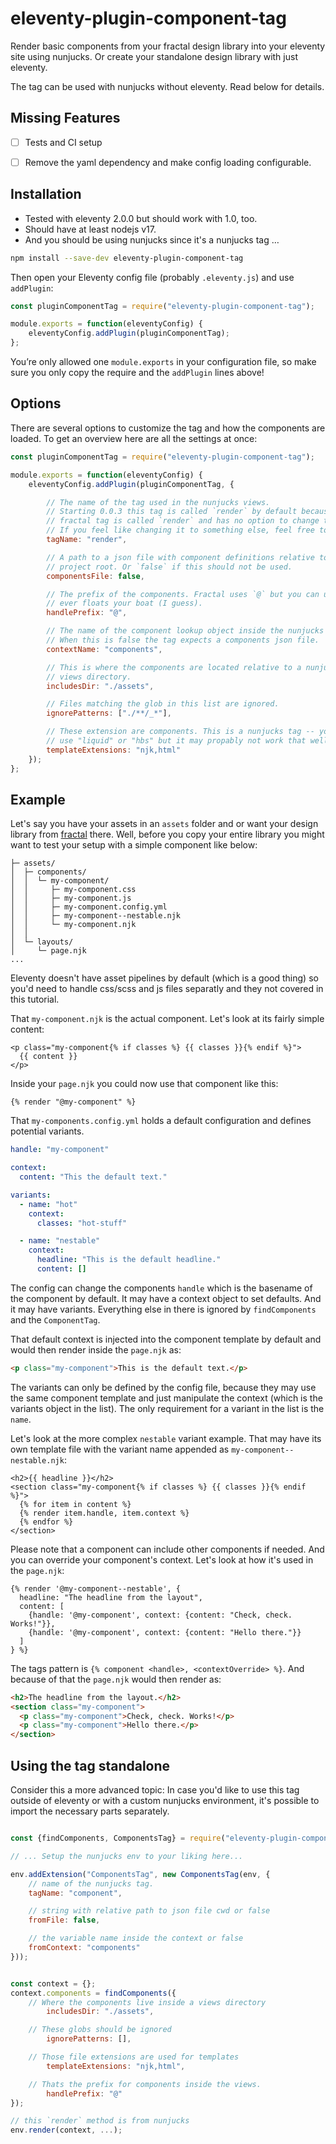 eleventy-plugin-component-tag
================================================================================

Render basic components from your fractal design library into your eleventy site
using nunjucks. Or create your standalone design library with just eleventy.

The tag can be used with nunjucks without eleventy. Read below for details.

Missing Features
--------------------------------------------------------------------------------

- [ ] Tests and CI setup
- [ ] Remove the yaml dependency and make config loading configurable.


Installation
--------------------------------------------------------------------------------

- Tested with eleventy 2.0.0 but should work with 1.0, too. 
- Should have at least nodejs v17.
- And you should be using nunjucks since it's a nunjucks tag …

```bash
npm install --save-dev eleventy-plugin-component-tag
```

Then open your Eleventy config file (probably `.eleventy.js`) and use
`addPlugin`:

```javascript
const pluginComponentTag = require("eleventy-plugin-component-tag");

module.exports = function(eleventyConfig) {
    eleventyConfig.addPlugin(pluginComponentTag);
};
```

You’re only allowed one `module.exports` in your configuration file, so make sure
you only copy the require and the `addPlugin` lines above!


Options
--------------------------------------------------------------------------------

There are several options to customize the tag and how the components are
loaded. To get an overview here are all the settings at once:

```javascript
const pluginComponentTag = require("eleventy-plugin-component-tag");

module.exports = function(eleventyConfig) {
    eleventyConfig.addPlugin(pluginComponentTag, {

        // The name of the tag used in the nunjucks views.
        // Starting 0.0.3 this tag is called `render` by default because the
        // fractal tag is called `render` and has no option to change that.
        // If you feel like changing it to something else, feel free to do so.
        tagName: "render",

        // A path to a json file with component definitions relative to the
        // project root. Or `false` if this should not be used.
        componentsFile: false,

        // The prefix of the components. Fractal uses `@` but you can use what
        // ever floats your boat (I guess).
        handlePrefix: "@",

        // The name of the component lookup object inside the nunjucks context.
        // When this is false the tag expects a components json file.
        contextName: "components",

        // This is where the components are located relative to a nunjucks
        // views directory.
        includesDir: "./assets",

        // Files matching the glob in this list are ignored.
        ignorePatterns: ["./**/_*"],

        // These extension are components. This is a nunjucks tag -- you could
        // use "liquid" or "hbs" but it may propably not work that well.
        templateExtensions: "njk,html"
    });
};
```

Example
--------------------------------------------------------------------------------

Let's say you have your assets in an `assets` folder and or want your design
library from [fractal](https://fractal.build/) there. Well, before you copy your
entire library you might want to test your setup with a simple component like
below:

```
├─ assets/
│  ├─ components/
│  │  └─ my-component/
│  │     ├─ my-component.css
│  │     ├─ my-component.js
│  │     ├─ my-component.config.yml
│  │     ├─ my-component--nestable.njk
│  │     └─ my-component.njk
│  │
│  └─ layouts/
│     └─ page.njk
...
```

Eleventy doesn't have asset pipelines by default (which is a good thing) so
you'd need to handle css/scss and js files separatly and they not covered in
this tutorial.

That `my-component.njk` is the actual component. Let's look at its fairly simple
content:

```nunjucks
<p class="my-component{% if classes %} {{ classes }}{% endif %}">
  {{ content }}
</p>
```

Inside your `page.njk` you could now use that component like this:

```nunjucks
{% render "@my-component" %}
```

That `my-components.config.yml` holds a default configuration and defines
potential variants. 

```yml
handle: "my-component"

context:
  content: "This the default text."

variants:
  - name: "hot"
    context:
      classes: "hot-stuff"

  - name: "nestable"
    context:
      headline: "This is the default headline."
      content: []
```

The config can change the components `handle` which is the basename of the component
by default. It may have a context object to set defaults. And it may have variants.
Everything else in there is ignored by `findComponents` and the `ComponentTag`.

That default context is injected into the component template by default and would then
render inside the `page.njk` as:

```html
<p class="my-component">This is the default text.</p>
```

The variants can only be defined by the config file, because they may use the
same component template and just manipulate the context (which is the variants
object in the list). The only requirement for a variant in the list is the
`name`.

Let's look at the more complex `nestable` variant example. That may have its own
template file with the variant name appended as `my-component--nestable.njk`:

```nunjucks
<h2>{{ headline }}</h2>
<section class="my-component{% if classes %} {{ classes }}{% endif %}">
  {% for item in content %}
  {% render item.handle, item.context %}
  {% endfor %}
</section>
```

Please note that a component can include other components if needed. And you can
override your component's context. Let's look at how it's used in the `page.njk`:

```nunjucks
{% render '@my-component--nestable', {
  headline: "The headline from the layout",
  content: [
    {handle: '@my-component', context: {content: "Check, check. Works!"}},
    {handle: '@my-component', context: {content: "Hello there."}}
  ]
} %}
```

The tags pattern is `{% component <handle>, <contextOverride> %}`. And because of
that the `page.njk` would then render as:

```html
<h2>The headline from the layout.</h2>
<section class="my-component">
  <p class="my-component">Check, check. Works!</p>
  <p class="my-component">Hello there.</p>
</section>
```


Using the tag standalone
--------------------------------------------------------------------------------

Consider this a more advanced topic: In case you'd like to use this tag outside
of eleventy or with a custom nunjucks environment, it's possible to import the
necessary parts separately.

```javascript

const {findComponents, ComponentsTag} = require("eleventy-plugin-component-tag");

// ... Setup the nunjucks env to your liking here...

env.addExtension("ComponentsTag", new ComponentsTag(env, {
    // name of the nunjucks tag.
    tagName: "component",

    // string with relative path to json file cwd or false
    fromFile: false,

    // the variable name inside the context or false
    fromContext: "components"	
}));


const context = {};
context.components = findComponents({
    // Where the components live inside a views directory
		includesDir: "./assets",

    // These globs should be ignored
		ignorePatterns: [],

    // Those file extensions are used for templates
		templateExtensions: "njk,html",

    // Thats the prefix for components inside the views.
		handlePrefix: "@"
});

// this `render` method is from nunjucks
env.render(context, ...);
```
